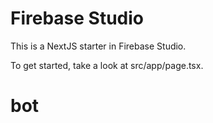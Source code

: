 # Firebase Studio

This is a NextJS starter in Firebase Studio.

To get started, take a look at src/app/page.tsx.
# bot
